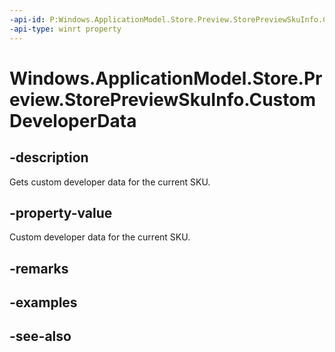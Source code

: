 ----api-id: P:Windows.ApplicationModel.Store.Preview.StorePreviewSkuInfo.CustomDeveloperData
-api-type: winrt property
---<!-- Property syntaxpublic string CustomDeveloperData { get; }--># Windows.ApplicationModel.Store.Preview.StorePreviewSkuInfo.CustomDeveloperData## -descriptionGets custom developer data for the current SKU.## -property-valueCustom developer data for the current SKU.## -remarks## -examples## -see-also